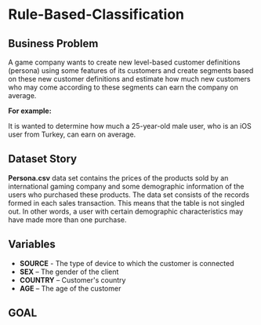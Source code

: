 # Rule-Based-Classification

## Business Problem

A game company wants to create new level-based customer definitions (persona) using some features of its customers and create segments based on these new customer definitions and estimate how much new customers who may come according to these segments can earn the company on average.

**For example:**

It is wanted to determine how much a 25-year-old male user, who is an iOS user from Turkey, can earn on average.

## Dataset Story

**Persona.csv** data set contains the prices of the products sold by an international gaming company and some demographic information of the users who purchased these products. The data set consists of the records formed in each sales transaction. This means that the table is not singled out. In other words, a user with certain demographic characteristics may have made more than one purchase.

## Variables

* **SOURCE** - The type of device to which the customer is connected
* **SEX** – The gender of the client
* **COUNTRY** – Customer's country
* **AGE** – The age of the customer

## GOAL

